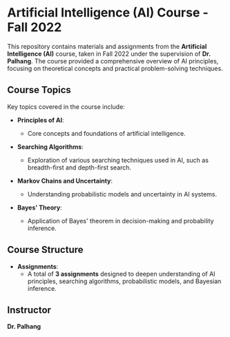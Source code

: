 # Artificial Intelligence (AI) Course - Fall 2022

This repository contains materials and assignments from the **Artificial Intelligence (AI)** course, taken in Fall 2022 under the supervision of **Dr. Palhang**. The course provided a comprehensive overview of AI principles, focusing on theoretical concepts and practical problem-solving techniques.

## Course Topics

Key topics covered in the course include:

- **Principles of AI**: 
  - Core concepts and foundations of artificial intelligence.

- **Searching Algorithms**: 
  - Exploration of various searching techniques used in AI, such as breadth-first and depth-first search.

- **Markov Chains and Uncertainty**: 
  - Understanding probabilistic models and uncertainty in AI systems.

- **Bayes' Theory**: 
  - Application of Bayes' theorem in decision-making and probability inference.

## Course Structure

- **Assignments**: 
  - A total of **3 assignments** designed to deepen understanding of AI principles, searching algorithms, probabilistic models, and Bayesian inference.

## Instructor

**Dr. Palhang**
